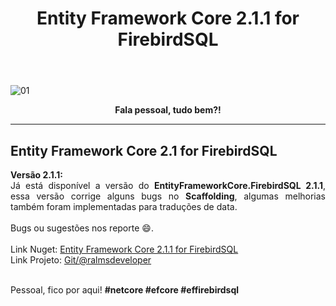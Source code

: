 ﻿---
title: "Entity Framework Core 2.1.1 for FirebirdSQL"
comments: true
excerpt_separator: "Ler mais"
categories:
  - Dica
toc_label: "Começando"
---

![01]({{site.url}}{{site.baseurl}}/assets/images/eflogo.jpg)

<center><strong>Fala pessoal, tudo bem?!</strong></center>
<hr>

## Entity Framework Core 2.1 for FirebirdSQL 

<div style="text-align: justify;">
<strong>Versão 2.1.1:</strong><br />
Já está disponível a versão do <strong>EntityFrameworkCore.FirebirdSQL 2.1.1</strong>, essa versão corrige alguns bugs no <strong>Scaffolding</strong>, algumas melhorias também foram implementadas para traduções de data.
<br /><br />
Bugs ou sugestões nos reporte 😄.
</div>
<br>
Link Nuget: <a href="https://www.nuget.org/packages/EntityFrameworkCore.FirebirdSQL/2.1.0" alt="">Entity Framework Core 2.1.1 for FirebirdSQL</a>
<br>
Link Projeto: <a href="https://github.com/ralmsdeveloper/EntityFrameworkCore.FirebirdSQL" alt="">Git/@ralmsdeveloper</a>
<br>

<br>

Pessoal, fico por aqui! <strong>#netcore #efcore #effirebirdsql</strong>
